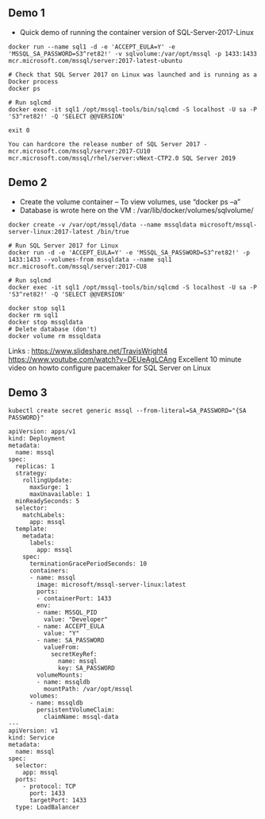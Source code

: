 ## Demo 1
* Quick demo of running the container version of SQL-Server-2017-Linux
```
docker run --name sql1 -d -e 'ACCEPT_EULA=Y' -e 'MSSQL_SA_PASSWORD=S3^ret82!' -v sqlvolume:/var/opt/mssql -p 1433:1433 mcr.microsoft.com/mssql/server:2017-latest-ubuntu

# Check that SQL Server 2017 on Linux was launched and is running as a Docker process
docker ps

# Run sqlcmd
docker exec -it sql1 /opt/mssql-tools/bin/sqlcmd -S localhost -U sa -P 'S3^ret82!' -Q 'SELECT @@VERSION'

exit 0
```
```
You can hardcore the release number of SQL Server 2017 - mcr.microsoft.com/mssql/server:2017-CU10
mcr.microsoft.com/mssql/rhel/server:vNext-CTP2.0 SQL Server 2019
```

## Demo 2
* Create the volume container – To view volumes, use “docker ps –a”
* Database is wrote here on the VM : /var/lib/docker/volumes/sqlvolume/
```
docker create -v /var/opt/mssql/data --name mssqldata microsoft/mssql-server-linux:2017-latest /bin/true

# Run SQL Server 2017 for Linux
docker run -d -e 'ACCEPT_EULA=Y' -e 'MSSQL_SA_PASSWORD=S3^ret82!' -p 1433:1433 --volumes-from mssqldata --name sql1 mcr.microsoft.com/mssql/server:2017-CU8

# Run sqlcmd
docker exec -it sql1 /opt/mssql-tools/bin/sqlcmd -S localhost -U sa -P 'S3^ret82!' -Q 'SELECT @@VERSION'

docker stop sql1
docker rm sql1
docker stop mssqldata
# Delete database (don't)
docker volume rm mssqldata
```

Links :
https://www.slideshare.net/TravisWright4
https://www.youtube.com/watch?v=DEUeAgLCAng Excellent 10 minute video on howto configure pacemaker for SQL Server on Linux


## Demo 3
```
kubectl create secret generic mssql --from-literal=SA_PASSWORD="{SA PASSWORD}"
```
```
apiVersion: apps/v1
kind: Deployment
metadata:
  name: mssql
spec:
  replicas: 1
  strategy:
    rollingUpdate:
      maxSurge: 1
      maxUnavailable: 1
  minReadySeconds: 5
  selector:
    matchLabels:
      app: mssql
  template:
    metadata:
      labels:
        app: mssql
    spec:
      terminationGracePeriodSeconds: 10
      containers:
      - name: mssql
        image: microsoft/mssql-server-linux:latest
        ports:
        - containerPort: 1433
        env:
        - name: MSSQL_PID
          value: "Developer"
        - name: ACCEPT_EULA
          value: "Y"
        - name: SA_PASSWORD
          valueFrom:
            secretKeyRef:
              name: mssql
              key: SA_PASSWORD
        volumeMounts:
        - name: mssqldb
          mountPath: /var/opt/mssql
      volumes:
      - name: mssqldb
        persistentVolumeClaim:
          claimName: mssql-data
---
apiVersion: v1
kind: Service
metadata:
  name: mssql
spec:
  selector:
    app: mssql
  ports:
    - protocol: TCP
      port: 1433
      targetPort: 1433
  type: LoadBalancer

```
